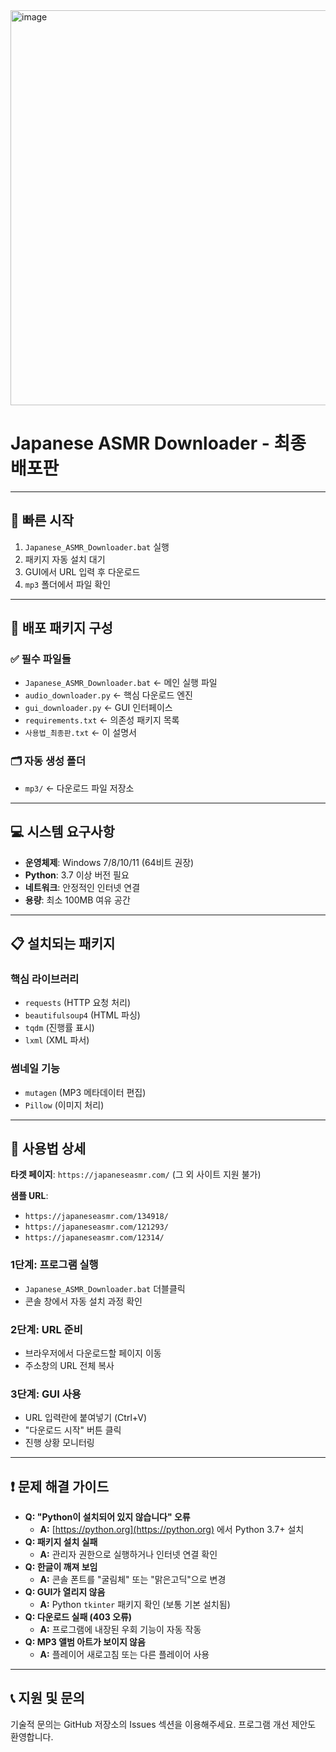 
<img width="1487" height="632" alt="image" src="https://github.com/user-attachments/assets/53f9844b-5978-4568-9cfc-9279aef760b0" />


# Japanese ASMR Downloader - 최종 배포판

---

## 🚀 빠른 시작

1.  `Japanese_ASMR_Downloader.bat` 실행
2.  패키지 자동 설치 대기
3.  GUI에서 URL 입력 후 다운로드
4.  `mp3` 폴더에서 파일 확인

---

## 📁 배포 패키지 구성

### ✅ 필수 파일들

* `Japanese_ASMR_Downloader.bat` ← 메인 실행 파일
* `audio_downloader.py` ← 핵심 다운로드 엔진
* `gui_downloader.py` ← GUI 인터페이스
* `requirements.txt` ← 의존성 패키지 목록
* `사용법_최종판.txt` ← 이 설명서

### 🗂️ 자동 생성 폴더

* `mp3/` ← 다운로드 파일 저장소

---

## 💻 시스템 요구사항

* **운영체제**: Windows 7/8/10/11 (64비트 권장)
* **Python**: 3.7 이상 버전 필요
* **네트워크**: 안정적인 인터넷 연결
* **용량**: 최소 100MB 여유 공간

---

## 📋 설치되는 패키지

### 핵심 라이브러리

* `requests` (HTTP 요청 처리)
* `beautifulsoup4` (HTML 파싱)
* `tqdm` (진행률 표시)
* `lxml` (XML 파서)

### 썸네일 기능

* `mutagen` (MP3 메타데이터 편집)
* `Pillow` (이미지 처리)

---

## 🔧 사용법 상세

**타겟 페이지**: `https://japaneseasmr.com/` (그 외 사이트 지원 불가)

**샘플 URL**:
* `https://japaneseasmr.com/134918/`
* `https://japaneseasmr.com/121293/`
* `https://japaneseasmr.com/12314/`

### 1단계: 프로그램 실행

* `Japanese_ASMR_Downloader.bat` 더블클릭
* 콘솔 창에서 자동 설치 과정 확인

### 2단계: URL 준비

* 브라우저에서 다운로드할 페이지 이동
* 주소창의 URL 전체 복사

### 3단계: GUI 사용

* URL 입력란에 붙여넣기 (Ctrl+V)
* "다운로드 시작" 버튼 클릭
* 진행 상황 모니터링

---

## ❗ 문제 해결 가이드

* **Q: "Python이 설치되어 있지 않습니다" 오류**
    * **A:** [https://python.org](https://python.org) 에서 Python 3.7+ 설치
* **Q: 패키지 설치 실패**
    * **A:** 관리자 권한으로 실행하거나 인터넷 연결 확인
* **Q: 한글이 깨져 보임**
    * **A:** 콘솔 폰트를 "굴림체" 또는 "맑은고딕"으로 변경
* **Q: GUI가 열리지 않음**
    * **A:** Python `tkinter` 패키지 확인 (보통 기본 설치됨)
* **Q: 다운로드 실패 (403 오류)**
    * **A:** 프로그램에 내장된 우회 기능이 자동 작동
* **Q: MP3 앨범 아트가 보이지 않음**
    * **A:** 플레이어 새로고침 또는 다른 플레이어 사용

---

## 📞 지원 및 문의

기술적 문의는 GitHub 저장소의 Issues 섹션을 이용해주세요. 프로그램 개선 제안도 환영합니다.
